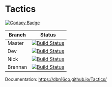 # Tactics

[![Codacy Badge](https://api.codacy.com/project/badge/Grade/4b523682aea84bddb2dc6cca494e7f67)](https://www.codacy.com/app/drewkowalski93/Tactics?utm_source=github.com&amp;utm_medium=referral&amp;utm_content=DBN16CO/Tactics&amp;utm_campaign=Badge_Grade)

| Branch    | Status        |
| --------- |---------------|
| Master    | [![Build Status](https://travis-ci.org/DBN16CO/Tactics.svg?branch=master)](https://travis-ci.org/DBN16CO/Tactics) |
| Dev       | [![Build Status](https://travis-ci.org/DBN16CO/Tactics.svg?branch=dev)](https://travis-ci.org/DBN16CO/Tactics)    |
| Nick      | [![Build Status](https://travis-ci.org/DBN16CO/Tactics.svg?branch=nick)](https://travis-ci.org/DBN16CO/Tactics)   |
| Brennan   | [![Build Status](https://travis-ci.org/DBN16CO/Tactics.svg?branch=brennan)](https://travis-ci.org/DBN16CO/Tactics)|

Documentation: https://dbn16co.github.io/Tactics/